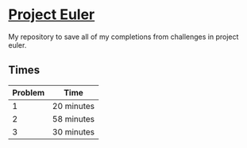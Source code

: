 # [Project Euler](https://projecteuler.net)

My repository to save all of my completions from challenges in project euler.

## Times

|Problem|Time|
|---|---|
|1|20 minutes|
|2|58 minutes|
|3|30 minutes|